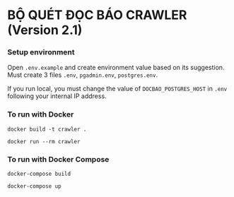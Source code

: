 # BỘ QUÉT ĐỌC BÁO CRAWLER (Version 2.1)  

### Setup environment

Open `.env.example` and create environment value based on its suggestion. Must create 3 files `.env`, `pgadmin.env`, `postgres.env`.

If you run local, you must change the value of `DOCBAO_POSTGRES_HOST` in `.env` following your internal IP address.

### To run with Docker

`docker build -t crawler .`

`docker run --rm crawler`

### To run with Docker Compose

`docker-compose build`

`docker-compose up`